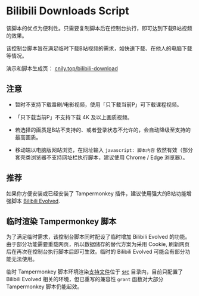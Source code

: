 # Bilibili Downloads Script

该脚本的优点为便利性。只需要复制脚本后在控制台执行，即可达到下载B站视频的效果。

该控制台脚本旨在满足临时下载B站视频的需求，如快速下载、在他人的电脑下载等情况。

演示和脚本生成页： [cnily.top/bilibili-download](https://cnily.top/bilibili-download)

## 注意

- 暂时不支持下载番剧/电影视频，使用「只下载当前P」可下载课程视频。

- 「只下载当前P」不支持下载 4K 及以上画质视频。

- 若选择的画质是B站不支持的、或者登录状态不允许的，会自动降级至支持的最高画质。

- 移动端以电脑版网站浏览，在网址输入 `javascript: 脚本内容` 依然有效（部分套壳类浏览器不支持网址栏执行脚本，建议使用 Chrome / Edge 浏览器）。

## 推荐

如果你方便安装或已经安装了 Tampermonkey 插件，建议使用强大的B站功能增强脚本 [Bilibili Evolved](https://github.com/the1812/Bilibili-Evolved).

## 临时渲染 Tampermonkey 脚本

为了满足临时需求，该控制台脚本同时配设了临时增加 Bilibili Evolved 的功能。由于部分功能需要重载网页，所以数据储存的替代方案为采用 Cookie, 刷新网页后在再次在控制台执行脚本后即可生效。临时的 Bilibili Evolved 可能会有部分功能无法使用。

临时 Tampermonkey 脚本环境渲染[支持文件](https://github.com/Cnily03/bilibili-download/blob/master/src/tampermonkeyEnv.js)位于 [src](https://github.com/Cnily03/bilibili-download/tree/master/src) 目录内，目前只配置了 Bilibili Evolved 相关的环境，但已重写的兼容性 `grant` 函数对大部分 Tampermonkey 脚本仍能起效。
